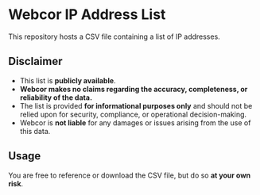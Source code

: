 # Webcor IP Address List

This repository hosts a CSV file containing a list of IP addresses.  

## Disclaimer

- This list is **publicly available**.  
- **Webcor makes no claims regarding the accuracy, completeness, or reliability of the data.**  
- The list is provided **for informational purposes only** and should not be relied upon for security, compliance, or operational decision-making.  
- Webcor is **not liable** for any damages or issues arising from the use of this data.  

## Usage

You are free to reference or download the CSV file, but do so **at your own risk**.
